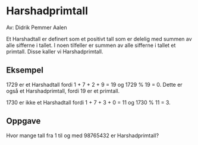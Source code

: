 # Harshadprimtall

Av: Didrik Pemmer Aalen

Et Harshadtall er definert som et positivt tall som er delelig med summen av alle sifferne i tallet. I noen tilfeller er summen av alle sifferne i tallet et primtall. Disse kaller vi Harshadprimtall.

## Eksempel

1729 er et Harshadtall fordi 1 + 7 + 2 + 9 = 19 og 1729 % 19 = 0. Dette er også et Harshadprimtall, fordi 19 er et primtall.

1730 er ikke et Harshadtall fordi 1 + 7 + 3 + 0 = 11 og 1730 % 11 = 3.

## Oppgave

Hvor mange tall fra 1 til og med 98765432 er Harshadprimtall?